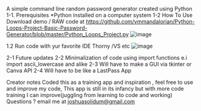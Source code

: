 A simple command line  random password generator created using Python
1-1. Prerequisites
*Python installed on a computer system
1-2 How To Use
Download demo / RAW code at https://github.com/vmmandalorian/Python-Loops-Project-Basic-Password-Generator/blob/master/Python_Loops_Project.py
![image](https://github.com/user-attachments/assets/0d5025dd-98b9-4bdf-a90f-c0fd9903095c)

1.2 Run code with  yur favorite IDE Thorny /VS etc
![image](https://github.com/user-attachments/assets/88ecea7b-2171-4948-858f-4a44131dbcaa)

2-1 Future updates
2-2 Minimalization of code using import functions e.i import ascii_lowercase  and alike
2-3 Will have to make a GUI via tkinter  or Canva API 
2-4 Will have to be like a LastPass App

Creator notes
Coded this as a training app and inspiration , feel free to use and improve my code, This app is still in its infancy but with more code training I can improve(juggling from learning to code and working)
Questions ? email me at joshuasolidum@gmail.com


